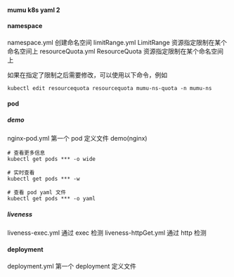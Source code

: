#### mumu k8s yaml 2
#### namespace
namespace.yml 创建命名空间
limitRange.yml LimitRange 资源指定限制在某个命名空间上
resourceQuota.yml ResourceQuota 资源指定限制在某个命名空间上

如果在指定了限制之后需要修改，可以使用以下命令，例如
```
kubectl edit resourcequota resourcequota mumu-ns-quota -n mumu-ns
```

#### pod
##### demo
nginx-pod.yml 第一个 pod 定义文件 demo(nginx)
```
# 查看更多信息
kubectl get pods *** -o wide

# 实时查看
kubectl get pods *** -w

# 查看 pod yaml 文件
kubectl get pods *** -o yaml
```

##### liveness
liveness-exec.yml
通过 exec 检测
liveness-httpGet.yml 
通过 http 检测

#### deployment
deployment.yml 第一个 deployment 定义文件



